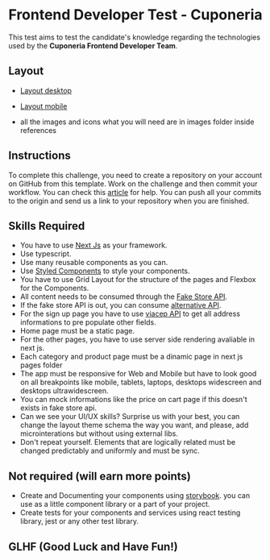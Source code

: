 # Frontend Developer Test - Cuponeria

This test aims to test the candidate's knowledge regarding the technologies used by the **Cuponeria Frontend Developer Team**.

## Layout

- [Layout desktop](https://xd.adobe.com/view/ac4aa5e3-dbab-4bc8-abba-d21f681d1ec2-f919/)

- [Layout mobile](https://xd.adobe.com/view/7ab7b023-531a-493c-bb2e-69853ddb71bb-2fe4/)

- all the images and icons what you will need are in images folder inside references

## Instructions

To complete this challenge, you need to create a repository on your account on GitHub from this template.
Work on the challenge and then commit your workflow.
You can check this [article](https://medium.com/@rafael.oliveira/como-escrever-boas-mensagens-de-commit-9f8fe852155a) for help.
You can push all your commits to the origin and send us a link to your repository when you are finished.

## Skills Required

- You have to use [Next Js](https://nextjs.org/) as your framework.
- Use typescript.
- Use many reusable components as you can.
- Use [Styled Components](https://styled-components.com/) to style your components.
- You have to use Grid Layout for the structure of the pages and Flexbox for the Components.
- All content needs to be consumed through the [Fake Store API](https://fakestoreapi.com/).
- If the fake store API is out, you can consume [alternative API](https://gist.github.com/FranciscoBBC/7d1d5e370ba397f73c981dc27cd71c3d).
- For the sign up page you have to use [viacep API](https://viacep.com.br/) to get all address informations to pre populate other fields.
- Home page must be a static page.
- For the other pages, you have to use server side rendering avaliable in next js.
- Each category and product page must be a dinamic page in next js pages folder
- The app must be responsive for Web and Mobile but have to look good on all breakpoints like mobile, tablets, laptops, desktops widescreen and desktops ultrawidescreen.
- You can mock informations like the price on cart page if this doesn't exists in fake store api.
- Can we see your UI/UX skills? Surprise us with your best, you can change the layout theme schema the way you want, and please, add microinterations but without using external libs.
- Don't repeat yourself. Elements that are logically related must be changed predictably and uniformly and must be sync.

## Not required (will earn more points)

- Create and Documenting your components using [storybook](https://storybook.js.org/).
you can use as a little component library or a part of your project.
- Create tests for your components and services using react testing library, jest or
  any other test library.

## GLHF (Good Luck and Have Fun!)
